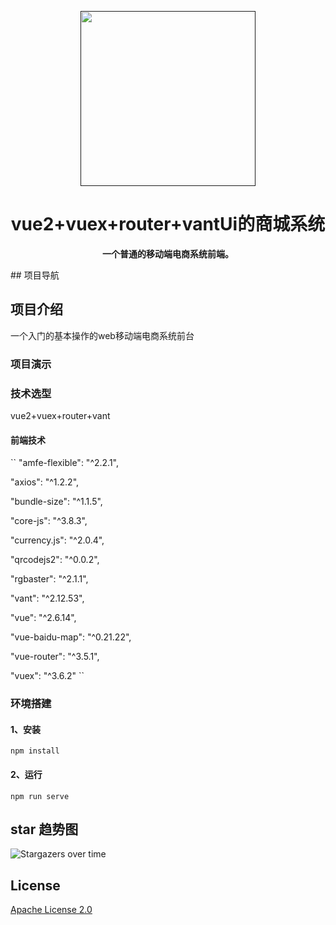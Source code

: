  
<p align="center">
    <a href="" target="_blank">
      <img src="./public/favicon.ico" width="280" />
    </a>
</p>

<h1 align="center">vue2+vuex+router+vantUi的商城系统</h1>
<p align="center"><strong>一个普通的移动端电商系统前端。</strong></p> 
## 项目导航
 
## 项目介绍 
   一个入门的基本操作的web移动端电商系统前台

### 项目演示  

### 技术选型 
vue2+vuex+router+vant

#### 前端技术 
``
"amfe-flexible": "^2.2.1",

"axios": "^1.2.2",

"bundle-size": "^1.1.5",

"core-js": "^3.8.3",

"currency.js": "^2.0.4",

"qrcodejs2": "^0.0.2",

"rgbaster": "^2.1.1",

"vant": "^2.12.53",

"vue": "^2.6.14",

"vue-baidu-map": "^0.21.22",

"vue-router": "^3.5.1",

"vuex": "^3.6.2"
``
### 环境搭建
#### 1、安装
``npm install``
#### 2、运行
``npm run serve``

 

## star 趋势图

![Stargazers over time](https://starchart.cc/KiWi233333/shop_front_mobile.svg)
 

## License
[Apache License 2.0](./LICENSE)
